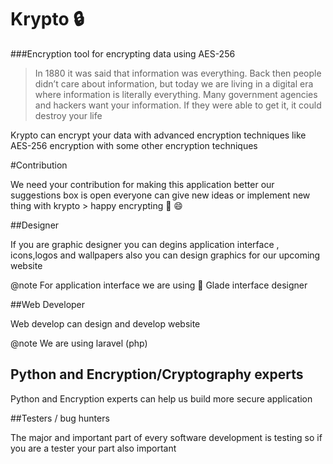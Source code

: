 # Krypto :lock:
###Encryption tool for encrypting data using AES-256

>In 1880 it was said that information was everything. Back then people didn’t care about information, but today we are living in a digital era where information is literally everything. Many government agencies and hackers want your information. If they were able to get it, it could destroy your life

Krypto can encrypt your data with advanced encryption techniques like AES-256 encryption with some other encryption techniques   

#Contribution 

We need your contribution for making this application better our suggestions box is open everyone can give new ideas or implement new thing with krypto > happy encrypting :key:  :smile: 

##Designer

If you are graphic designer you can degins application interface , icons,logos and wallpapers also you can design graphics for our upcoming website

@note For application interface we are using  :triangular_ruler: Glade interface designer

##Web Developer

Web develop can design and develop website 

@note We are using laravel (php)

## Python and Encryption/Cryptography experts

Python and Encryption experts can help us build more secure application

##Testers / bug hunters

The major and important part of every software development is testing so if you are a tester your part also important
